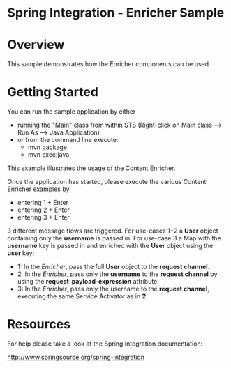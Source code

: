 Spring Integration - Enricher Sample
====================================

# Overview

This sample demonstrates how the Enricher components can be used.

# Getting Started

You can run the sample application by either

* running the "Main" class from within STS (Right-click on Main class --> Run As --> Java Application)
* or from the command line execute:
    - mvn package
    - mvn exec:java

This example illustrates the usage of the Content Enricher.           
                                                                          
Once the application has started, please execute the various Content Enricher examples by                               
     
* entering 1 + Enter
* entering 2 + Enter
* entering 3 + Enter
                                                                     
3 different message flows are triggered. For use-cases 1+2 a **User** object containing only the **username** is passed in. For use-case 3 a Map with the **username** key is passed in and enriched with the **User** object using the **user** key:                          
                                                                          
* 1: In the *Enricher*, pass the full **User** object to the **request channel**. 
* 2: In the *Enricher*, pass only the **username** to the **request channel** by using the **request-payload-expression** attribute.   
* 3: In the *Enricher*, pass only the username to the **request channel**, executing the same Service Activator as in **2**.

# Resources

For help please take a look at the Spring Integration documentation:

http://www.springsource.org/spring-integration


